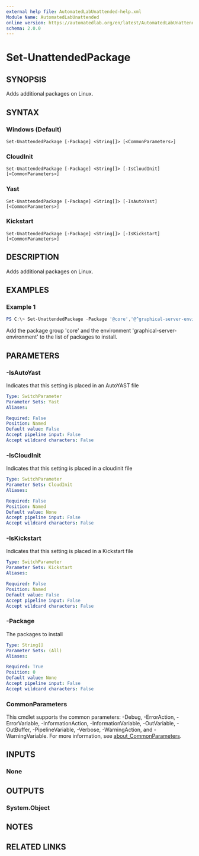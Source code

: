 ```yaml
---
external help file: AutomatedLabUnattended-help.xml
Module Name: AutomatedLabUnattended
online version: https://automatedlab.org/en/latest/AutomatedLabUnattended/en-us/Set-UnattendedPackage
schema: 2.0.0
---
```


# Set-UnattendedPackage

## SYNOPSIS
Adds additional packages on Linux.

## SYNTAX

### Windows (Default)
```
Set-UnattendedPackage [-Package] <String[]> [<CommonParameters>]
```

### CloudInit
```
Set-UnattendedPackage [-Package] <String[]> [-IsCloudInit] [<CommonParameters>]
```

### Yast
```
Set-UnattendedPackage [-Package] <String[]> [-IsAutoYast] [<CommonParameters>]
```

### Kickstart
```
Set-UnattendedPackage [-Package] <String[]> [-IsKickstart] [<CommonParameters>]
```

## DESCRIPTION
Adds additional packages on Linux.

## EXAMPLES

### Example 1
```powershell
PS C:\> Set-UnattendedPackage -Package '@core','@^graphical-server-environment'
```

Add the package group 'core' and the environment 'graphical-server-environment' to the list of packages to install.

## PARAMETERS

### -IsAutoYast
Indicates that this setting is placed in an AutoYAST file

```yaml
Type: SwitchParameter
Parameter Sets: Yast
Aliases:

Required: False
Position: Named
Default value: False
Accept pipeline input: False
Accept wildcard characters: False
```

### -IsCloudInit
Indicates that this setting is placed in a cloudinit file

```yaml
Type: SwitchParameter
Parameter Sets: CloudInit
Aliases:

Required: False
Position: Named
Default value: None
Accept pipeline input: False
Accept wildcard characters: False
```

### -IsKickstart
Indicates that this setting is placed in a Kickstart file

```yaml
Type: SwitchParameter
Parameter Sets: Kickstart
Aliases:

Required: False
Position: Named
Default value: False
Accept pipeline input: False
Accept wildcard characters: False
```

### -Package
The packages to install

```yaml
Type: String[]
Parameter Sets: (All)
Aliases:

Required: True
Position: 0
Default value: None
Accept pipeline input: False
Accept wildcard characters: False
```

### CommonParameters
This cmdlet supports the common parameters: -Debug, -ErrorAction, -ErrorVariable, -InformationAction, -InformationVariable, -OutVariable, -OutBuffer, -PipelineVariable, -Verbose, -WarningAction, and -WarningVariable. For more information, see [about_CommonParameters](http://go.microsoft.com/fwlink/?LinkID=113216).

## INPUTS

### None
## OUTPUTS

### System.Object
## NOTES

## RELATED LINKS


